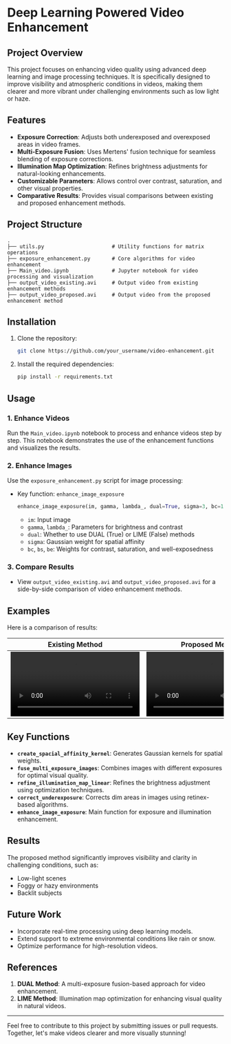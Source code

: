 # Deep Learning Powered Video Enhancement

## Project Overview

This project focuses on enhancing video quality using advanced deep learning and image processing techniques. It is specifically designed to improve visibility and atmospheric conditions in videos, making them clearer and more vibrant under challenging environments such as low light or haze.

## Features

- **Exposure Correction**: Adjusts both underexposed and overexposed areas in video frames.
- **Multi-Exposure Fusion**: Uses Mertens' fusion technique for seamless blending of exposure corrections.
- **Illumination Map Optimization**: Refines brightness adjustments for natural-looking enhancements.
- **Customizable Parameters**: Allows control over contrast, saturation, and other visual properties.
- **Comparative Results**: Provides visual comparisons between existing and proposed enhancement methods.

## Project Structure

```plaintext
.
├── utils.py                      # Utility functions for matrix operations
├── exposure_enhancement.py       # Core algorithms for video enhancement
├── Main_video.ipynb              # Jupyter notebook for video processing and visualization
├── output_video_existing.avi     # Output video from existing enhancement methods
├── output_video_proposed.avi     # Output video from the proposed enhancement method
```

## Installation

1. Clone the repository:
   ```bash
   git clone https://github.com/your_username/video-enhancement.git
   ```
2. Install the required dependencies:
   ```bash
   pip install -r requirements.txt
   ```

## Usage

### 1. Enhance Videos
Run the `Main_video.ipynb` notebook to process and enhance videos step by step. This notebook demonstrates the use of the enhancement functions and visualizes the results.

### 2. Enhance Images
Use the `exposure_enhancement.py` script for image processing:
- Key function: `enhance_image_exposure`
  ```python
  enhance_image_exposure(im, gamma, lambda_, dual=True, sigma=3, bc=1, bs=1, be=1)
  ```
  - `im`: Input image
  - `gamma`, `lambda_`: Parameters for brightness and contrast
  - `dual`: Whether to use DUAL (True) or LIME (False) methods
  - `sigma`: Gaussian weight for spatial affinity
  - `bc`, `bs`, `be`: Weights for contrast, saturation, and well-exposedness

### 3. Compare Results
- View `output_video_existing.avi` and `output_video_proposed.avi` for a side-by-side comparison of video enhancement methods.

## Examples

Here is a comparison of results:

| **Existing Method**       | **Proposed Method**       |
|---------------------------|---------------------------|
| ![Existing](output_video_existing.avi) | ![Proposed](output_video_proposed.avi) |

## Key Functions

- **`create_spacial_affinity_kernel`**: Generates Gaussian kernels for spatial weights.
- **`fuse_multi_exposure_images`**: Combines images with different exposures for optimal visual quality.
- **`refine_illumination_map_linear`**: Refines the brightness adjustment using optimization techniques.
- **`correct_underexposure`**: Corrects dim areas in images using retinex-based algorithms.
- **`enhance_image_exposure`**: Main function for exposure and illumination enhancement.

## Results

The proposed method significantly improves visibility and clarity in challenging conditions, such as:
- Low-light scenes
- Foggy or hazy environments
- Backlit subjects

## Future Work

- Incorporate real-time processing using deep learning models.
- Extend support to extreme environmental conditions like rain or snow.
- Optimize performance for high-resolution videos.

## References

1. **DUAL Method**: A multi-exposure fusion-based approach for video enhancement.
2. **LIME Method**: Illumination map optimization for enhancing visual quality in natural videos.

---

Feel free to contribute to this project by submitting issues or pull requests. Together, let's make videos clearer and more visually stunning!

